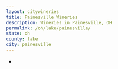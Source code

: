```yaml
---
layout: citywineries
title: Painesville Wineries
description: Wineries in Painesville, OH
permalink: /oh/lake/painesville/
state: oh
county: lake
city: painesville
---
```

-
